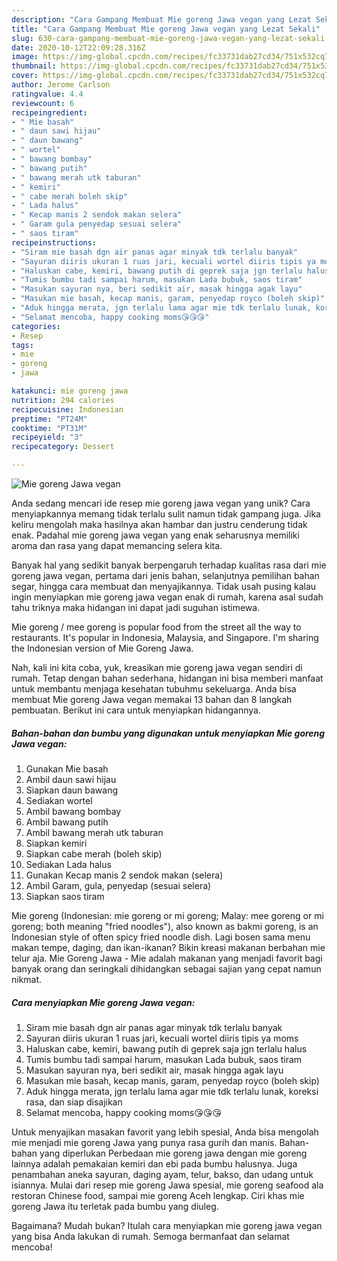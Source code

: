 ```yaml
---
description: "Cara Gampang Membuat Mie goreng Jawa vegan yang Lezat Sekali"
title: "Cara Gampang Membuat Mie goreng Jawa vegan yang Lezat Sekali"
slug: 630-cara-gampang-membuat-mie-goreng-jawa-vegan-yang-lezat-sekali
date: 2020-10-12T22:09:28.316Z
image: https://img-global.cpcdn.com/recipes/fc33731dab27cd34/751x532cq70/mie-goreng-jawa-vegan-foto-resep-utama.jpg
thumbnail: https://img-global.cpcdn.com/recipes/fc33731dab27cd34/751x532cq70/mie-goreng-jawa-vegan-foto-resep-utama.jpg
cover: https://img-global.cpcdn.com/recipes/fc33731dab27cd34/751x532cq70/mie-goreng-jawa-vegan-foto-resep-utama.jpg
author: Jerome Carlson
ratingvalue: 4.4
reviewcount: 6
recipeingredient:
- " Mie basah"
- " daun sawi hijau"
- " daun bawang"
- " wortel"
- " bawang bombay"
- " bawang putih"
- " bawang merah utk taburan"
- " kemiri"
- " cabe merah boleh skip"
- " Lada halus"
- " Kecap manis 2 sendok makan selera"
- " Garam gula penyedap sesuai selera"
- " saos tiram"
recipeinstructions:
- "Siram mie basah dgn air panas agar minyak tdk terlalu banyak"
- "Sayuran diiris ukuran 1 ruas jari, kecuali wortel diiris tipis ya moms"
- "Haluskan cabe, kemiri, bawang putih di geprek saja jgn terlalu halus"
- "Tumis bumbu tadi sampai harum, masukan Lada bubuk, saos tiram"
- "Masukan sayuran nya, beri sedikit air, masak hingga agak layu"
- "Masukan mie basah, kecap manis, garam, penyedap royco (boleh skip)"
- "Aduk hingga merata, jgn terlalu lama agar mie tdk terlalu lunak, koreksi rasa, dan siap disajikan"
- "Selamat mencoba, happy cooking moms😘😘😘"
categories:
- Resep
tags:
- mie
- goreng
- jawa

katakunci: mie goreng jawa 
nutrition: 294 calories
recipecuisine: Indonesian
preptime: "PT24M"
cooktime: "PT31M"
recipeyield: "3"
recipecategory: Dessert

---
```



![Mie goreng Jawa vegan](https://img-global.cpcdn.com/recipes/fc33731dab27cd34/751x532cq70/mie-goreng-jawa-vegan-foto-resep-utama.jpg)

Anda sedang mencari ide resep mie goreng jawa vegan yang unik? Cara menyiapkannya memang tidak terlalu sulit namun tidak gampang juga. Jika keliru mengolah maka hasilnya akan hambar dan justru cenderung tidak enak. Padahal mie goreng jawa vegan yang enak seharusnya memiliki aroma dan rasa yang dapat memancing selera kita.

Banyak hal yang sedikit banyak berpengaruh terhadap kualitas rasa dari mie goreng jawa vegan, pertama dari jenis bahan, selanjutnya pemilihan bahan segar, hingga cara membuat dan menyajikannya. Tidak usah pusing kalau ingin menyiapkan mie goreng jawa vegan enak di rumah, karena asal sudah tahu triknya maka hidangan ini dapat jadi suguhan istimewa.

Mie goreng / mee goreng is popular food from the street all the way to restaurants. It&#39;s popular in Indonesia, Malaysia, and Singapore. I&#39;m sharing the Indonesian version of Mie Goreng Jawa.


Nah, kali ini kita coba, yuk, kreasikan mie goreng jawa vegan sendiri di rumah. Tetap dengan bahan sederhana, hidangan ini bisa memberi manfaat untuk membantu menjaga kesehatan tubuhmu sekeluarga. Anda bisa membuat Mie goreng Jawa vegan memakai 13 bahan dan 8 langkah pembuatan. Berikut ini cara untuk menyiapkan hidangannya.

<!--inarticleads1-->

##### Bahan-bahan dan bumbu yang digunakan untuk menyiapkan Mie goreng Jawa vegan:

1. Gunakan  Mie basah
1. Ambil  daun sawi hijau
1. Siapkan  daun bawang
1. Sediakan  wortel
1. Ambil  bawang bombay
1. Ambil  bawang putih
1. Ambil  bawang merah utk taburan
1. Siapkan  kemiri
1. Siapkan  cabe merah (boleh skip)
1. Sediakan  Lada halus
1. Gunakan  Kecap manis 2 sendok makan (selera)
1. Ambil  Garam, gula, penyedap (sesuai selera)
1. Siapkan  saos tiram


Mie goreng (Indonesian: mie goreng or mi goreng; Malay: mee goreng or mi goreng; both meaning &#34;fried noodles&#34;), also known as bakmi goreng, is an Indonesian style of often spicy fried noodle dish. Lagi bosen sama menu makan tempe, daging, dan ikan-ikanan? Bikin kreasi makanan berbahan mie telur aja. Mie Goreng Jawa - Mie adalah makanan yang menjadi favorit bagi banyak orang dan seringkali dihidangkan sebagai sajian yang cepat namun nikmat. 

<!--inarticleads2-->

##### Cara menyiapkan Mie goreng Jawa vegan:

1. Siram mie basah dgn air panas agar minyak tdk terlalu banyak
1. Sayuran diiris ukuran 1 ruas jari, kecuali wortel diiris tipis ya moms
1. Haluskan cabe, kemiri, bawang putih di geprek saja jgn terlalu halus
1. Tumis bumbu tadi sampai harum, masukan Lada bubuk, saos tiram
1. Masukan sayuran nya, beri sedikit air, masak hingga agak layu
1. Masukan mie basah, kecap manis, garam, penyedap royco (boleh skip)
1. Aduk hingga merata, jgn terlalu lama agar mie tdk terlalu lunak, koreksi rasa, dan siap disajikan
1. Selamat mencoba, happy cooking moms😘😘😘


Untuk menyajikan masakan favorit yang lebih spesial, Anda bisa mengolah mie menjadi mie goreng Jawa yang punya rasa gurih dan manis. Bahan-bahan yang diperlukan Perbedaan mie goreng jawa dengan mie goreng lainnya adalah pemakaian kemiri dan ebi pada bumbu halusnya. Juga penambahan aneka sayuran, daging ayam, telur, bakso, dan udang untuk isiannya. Mulai dari resep mie goreng Jawa spesial, mie goreng seafood ala restoran Chinese food, sampai mie goreng Aceh lengkap. Ciri khas mie goreng Jawa itu terletak pada bumbu yang diuleg. 

Bagaimana? Mudah bukan? Itulah cara menyiapkan mie goreng jawa vegan yang bisa Anda lakukan di rumah. Semoga bermanfaat dan selamat mencoba!
